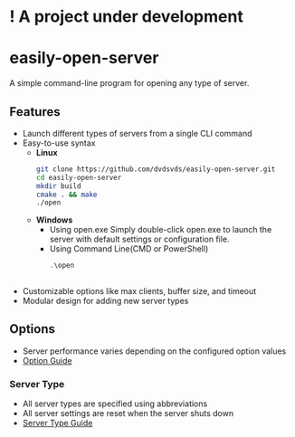 # ! A project under development

# easily-open-server

A simple command-line program for opening any type of server.

## Features
- Launch different types of servers from a single CLI command
- Easy-to-use syntax
  - **Linux**
    ```bash
    git clone https://github.com/dvdsvds/easily-open-server.git
    cd easily-open-server
    mkdir build
    cmake . && make
    ./open
  - **Windows**
    - Using open.exe
      Simply double-click open.exe to launch the server with default settings or configuration file.
    - Using Command Line(CMD or PowerShell)
      ```PowerShell
      .\open
     
- Customizable options like max clients, buffer size, and timeout
- Modular design for adding new server types

## Options
 - Server performance varies depending on the configured option values
 - [Option Guide](https://dvdsvds.github.io/easily-open-server/options.html)

  ### Server Type
  - All server types are specified using abbreviations<br>
  - All server settings are reset when the server shuts down<br>
  - [Server Type Guide](https://dvdsvds.github.io/easily-open-server/server_type.html)




